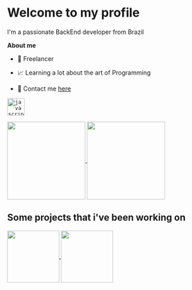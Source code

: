 # Welcome to my profile

I'm a passionate BackEnd developer from Brazil

**About me**

- 💼 Freelancer

- 📈 Learning a lot about the art of Programming

- 💬 Contact me [here](https://mail.google.com/mail/u/0/#inbox?compose=CllgCJfrLTZdvNGPMkWpwrChNqNvcNMxdrkGTdfkZDMhfxPbHJLjXbKZsWHnnhXTPTlkqRfLNpL)

<code><img height="40" alt="javascript" src="https://skillicons.dev/icons?i=java,spring,js,py,azure,mongodb,mysql,docker,git,github,postman"></code>

<a href="https://github.com/anuraghazra/github-readme-stats">
  <img height=180 align="center" src="https://github-readme-stats.vercel.app/api?username=TriniTxn&theme=dark&hide=issues" />
</a>
<a href="https://github.com/anuraghazra/convoychat">
  <img height=180 align="center" src="https://github-readme-stats.vercel.app/api/top-langs?username=TriniTxn&layout=compact&theme=dark&langs_count=8&card_width=320" />
</a>

## Some projects that i've been working on

<a href="https://github.com/TriniTxn/Tarket">
  <img height=120 align="center" src="https://github-readme-stats.vercel.app/api/pin/?username=TriniTxn&repo=Tarket&show_icons=true&theme=dark&layout=compact&card_width=320" />
</a>
<a href="https://github.com/TriniTxn/Distopy-Market">
  <img height=120 align="center" src="https://github-readme-stats.vercel.app/api/pin/?username=TriniTxn&repo=Distopy-Market&show_icons=true&theme=dark&layout=compact&card_width=320" />
</a>
